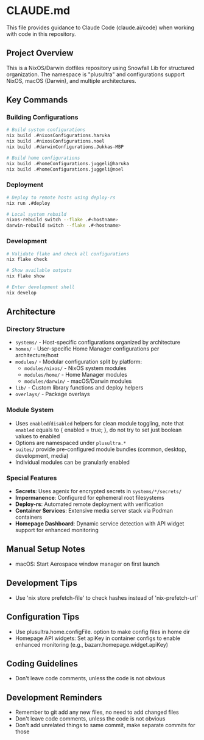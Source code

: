 # CLAUDE.md

This file provides guidance to Claude Code (claude.ai/code) when working with code in this repository.

## Project Overview

This is a NixOS/Darwin dotfiles repository using Snowfall Lib for structured organization. The namespace is "plusultra" and configurations support NixOS, macOS (Darwin), and multiple architectures.

## Key Commands

### Building Configurations
```bash
# Build system configurations
nix build .#nixosConfigurations.haruka
nix build .#nixosConfigurations.noel
nix build .#darwinConfigurations.Jukkas-MBP

# Build home configurations  
nix build .#homeConfigurations.juggeli@haruka
nix build .#homeConfigurations.juggeli@noel
```

### Deployment
```bash
# Deploy to remote hosts using deploy-rs
nix run .#deploy

# Local system rebuild
nixos-rebuild switch --flake .#<hostname>
darwin-rebuild switch --flake .#<hostname>
```

### Development
```bash
# Validate flake and check all configurations
nix flake check

# Show available outputs
nix flake show

# Enter development shell
nix develop
```

## Architecture

### Directory Structure
- `systems/` - Host-specific configurations organized by architecture
- `homes/` - User-specific Home Manager configurations per architecture/host
- `modules/` - Modular configuration split by platform:
  - `modules/nixos/` - NixOS system modules
  - `modules/home/` - Home Manager modules
  - `modules/darwin/` - macOS/Darwin modules
- `lib/` - Custom library functions and deploy helpers
- `overlays/` - Package overlays

### Module System
- Uses `enabled`/`disabled` helpers for clean module toggling, note that `enabled`
equals to { enabled = true; }, do not try to set just boolean values to enabled
- Options are namespaced under `plusultra.*`
- `suites/` provide pre-configured module bundles (common, desktop, development, media)
- Individual modules can be granularly enabled

### Special Features
- **Secrets**: Uses agenix for encrypted secrets in `systems/*/secrets/`
- **Impermanence**: Configured for ephemeral root filesystems
- **Deploy-rs**: Automated remote deployment with verification
- **Container Services**: Extensive media server stack via Podman containers
- **Homepage Dashboard**: Dynamic service detection with API widget support for enhanced monitoring

## Manual Setup Notes
- macOS: Start Aerospace window manager on first launch

## Development Tips
- Use 'nix store prefetch-file' to check hashes instead of 'nix-prefetch-url'

## Configuration Tips
- Use plusultra.home.configFile.<file> option to make config files in home dir
- Homepage API widgets: Set apiKey in container configs to enable enhanced monitoring (e.g., bazarr.homepage.widget.apiKey)

## Coding Guidelines
- Don't leave code comments, unless the code is not obvious

## Development Reminders
- Remember to git add any new files, no need to add changed files
- Don't leave code comments, unless the code is not obvious
- Don't add unrelated things to same commit, make separate commits for those
